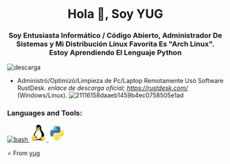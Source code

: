<h1 align="center">Hola 👋, Soy YUG</h1>
<h3 align="center">Soy Entusiasta Informático / Código Abierto, Administrador De Sistemas y Mi Distribución Linux Favorita Es "Arch Linux". Estoy Aprendiendo El Lenguaje Python</h3>

![descarga](https://user-images.githubusercontent.com/98203050/181595292-98598063-8811-4720-8430-f13c049ed045.gif)

- Administró/Optimizó/Limpieza de Pc/Laptop Remotamente Usó Software RustDesk.
 *enlace de descarga oficial; https://rustdesk.com/* (Windows/Linux).
![21116158daaeb1459b4ec0758505e1ad](https://user-images.githubusercontent.com/98203050/181585657-ee8e5c90-12da-4597-b3dd-8f777910f996.gif)

<h3 align="left">Languages and Tools:</h3>

<p align="left"> <a href="https://www.gnu.org/software/bash/" target="_blank" rel="noreferrer"> <img src="https://www.vectorlogo.zone/logos/gnu_bash/gnu_bash-icon.svg" alt="bash" width="40" height="40"/> </a> <a href="https://www.linux.org/" target="_blank" rel="noreferrer"> <img src="https://raw.githubusercontent.com/devicons/devicon/master/icons/linux/linux-original.svg" alt="linux" width="40" height="40"/> </a> <a href="https://www.python.org" target="_blank" rel="noreferrer"> <img src="https://raw.githubusercontent.com/devicons/devicon/master/icons/python/python-original.svg" alt="python" width="40" height="40"/> </a> </p>


⭐️ From [yug](https://github.com/yUg-enthusiastic)
